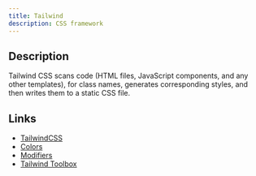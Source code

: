 ```yaml
---
title: Tailwind
description: CSS framework
---
```


## Description

Tailwind CSS scans code (HTML files, JavaScript components, and any other templates), for class names, generates corresponding styles, and then writes them to a static CSS file.

## Links

- [TailwindCSS](https://tailwindcss.com/)
- [Colors](https://tailwindcss.com/docs/customizing-colors)
- [Modifiers](https://tailwindcss.com/docs/hover-focus-and-other-states#pseudo-class-reference)
- [Tailwind Toolbox](https://www.tailwindtoolbox.com/icons)


